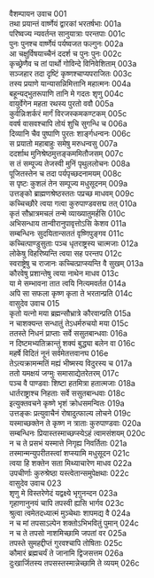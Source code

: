 वैशम्पायन उवाच	001  
तथा प्रयान्तं वार्ष्णेयं द्वारकां भरतर्षभाः	001a  
परिष्वज्य न्यवर्तन्त सानुयात्राः परन्तपाः	001c  
पुनः पुनश्च वार्ष्णेयं पर्यष्वजत फल्गुनः	002a  
आ चक्षुर्विषयाच्चैनं ददर्श च पुनः पुनः	002c  
कृच्छ्रेणैव च तां पार्थो गोविन्दे विनिवेशिताम्	003a  
सञ्जहार तदा दृष्टिं कृष्णश्चाप्यपराजितः	003c  
तस्य प्रयाणे यान्यासन्निमित्तानि महात्मनः	004a  
बहून्यद्भुतरूपाणि तानि मे गदतः शृणु	004c  
वायुर्वेगेन महता रथस्य पुरतो ववौ	005a  
कुर्वन्निःशर्करं मार्गं विरजस्कमकण्टकम्	005c  
ववर्ष वासवश्चापि तोयं शुचि सुगन्धि च	006a  
दिव्यानि चैव पुष्पाणि पुरतः शार्ङ्गधन्वनः	006c  
स प्रयातो महाबाहुः समेषु मरुधन्वसु	007a  
ददर्शाथ मुनिश्रेष्ठमुत्तङ्कममितौजसम्	007c  
स तं सम्पूज्य तेजस्वी मुनिं पृथुललोचनः	008a  
पूजितस्तेन च तदा पर्यपृच्छदनामयम्	008c  
स पृष्टः कुशलं तेन सम्पूज्य मधुसूदनम्	009a  
उत्तङ्को ब्राह्मणश्रेष्ठस्ततः पप्रच्छ माधवम्	009c  
कच्चिच्छौरे त्वया गत्वा कुरुपाण्डवसद्म तत्	010a  
कृतं सौभ्रात्रमचलं तन्मे व्याख्यातुमर्हसि	010c  
अभिसन्धाय तान्वीरानुपावृत्तोऽसि केशव	011a  
सम्बन्धिनः सुदयितान्सततं वृष्णिपुङ्गव	011c  
कच्चित्पाण्डुसुताः पञ्च धृतराष्ट्रस्य चात्मजाः	012a  
लोकेषु विहरिष्यन्ति त्वया सह परन्तप	012c  
स्वराष्ट्रेषु च राजानः कच्चित्प्राप्स्यन्ति वै सुखम्	013a  
कौरवेषु प्रशान्तेषु त्वया नाथेन माधव	013c  
या मे सम्भावना तात त्वयि नित्यमवर्तत	014a  
अपि सा सफला कृष्ण कृता ते भरतान्प्रति	014c  
वासुदेव उवाच	015  
कृतो यत्नो मया ब्रह्मन्सौभ्रात्रे कौरवान्प्रति	015a  
न चाशक्यन्त सन्धातुं तेऽधर्मरुचयो मया	015c  
ततस्ते निधनं प्राप्ताः सर्वे ससुतबान्धवाः	016a  
न दिष्टमभ्यतिक्रान्तुं शक्यं बुद्ध्या बलेन वा	016c  
महर्षे विदितं नूनं सर्वमेतत्तवानघ	016e  
तेऽत्यक्रामन्मतिं मह्यं भीष्मस्य विदुरस्य च	017a  
ततो यमक्षयं जग्मुः समासाद्येतरेतरम्	017c  
पञ्च वै पाण्डवाः शिष्टा हतमित्रा हतात्मजाः	018a  
धार्तराष्ट्राश्च निहताः सर्वे ससुतबान्धवाः	018c  
इत्युक्तवचने कृष्णे भृशं क्रोधसमन्वितः	019a  
उत्तङ्कः प्रत्युवाचैनं रोषादुत्फाल्य लोचने	019c  
यस्माच्छक्तेन ते कृष्ण न त्राताः कुरुपाण्डवाः	020a  
सम्बन्धिनः प्रियास्तस्माच्छप्स्येऽहं त्वामसंशयम्	020c  
न च ते प्रसभं यस्मात्ते निगृह्य निवर्तिताः	021a  
तस्मान्मन्युपरीतस्त्वां शप्स्यामि मधुसूदन	021c  
त्वया हि शक्तेन सता मिथ्याचारेण माधव	022a  
उपचीर्णाः कुरुश्रेष्ठा यस्त्वेतान्समुपेक्षथाः	022c  
वासुदेव उवाच	023  
शृणु मे विस्तरेणेदं यद्वक्ष्ये भृगुनन्दन	023a  
गृहाणानुनयं चापि तपस्वी ह्यसि भार्गव	023c  
श्रुत्वा त्वमेतदध्यात्मं मुञ्चेथाः शापमद्य वै	024a  
न च मां तपसाऽल्पेन शक्तोऽभिभवितुं पुमान्	024c  
न च ते तपसो नाशमिच्छामि जपतां वर	025a  
तपस्ते सुमहद्दीप्तं गुरवश्चापि तोषिताः	025c  
कौमारं ब्रह्मचर्यं ते जानामि द्विजसत्तम	026a  
दुःखार्जितस्य तपसस्तस्मान्नेच्छामि ते व्ययम्	026c  
